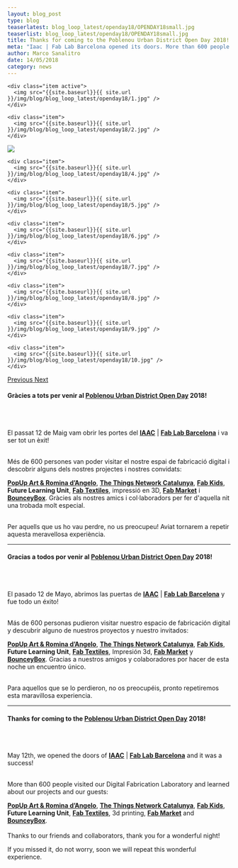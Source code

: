 ```yaml
---
layout: blog_post
type: blog
teaserlatest: blog_loop_latest/openday18/OPENDAY18small.jpg
teaserlist: blog_loop_latest/openday18/OPENDAY18small.jpg
title: Thanks for coming to the Poblenou Urban District Open Day 2018!
meta: "Iaac | Fab Lab Barcelona opened its doors. More than 600 people visited our Digital Fabrication Laboratory and learned about our projects."
author: Marco Sanalitro
date: 14/05/2018 
category: news
---
```


<!--<img src= "http://www.fablabbcn.org/img/blog/blog_loop_latest/openday17/openday171.jpg" align="middle"> 
<br>



<!----- Image Slider ----------------------------- Image Slider -------------->


<div id="carousel-example-generic" class="carousel slide" data-ride="carousel">

<!--------------- Wrapper for slides --------------->

  <div class="carousel-inner" role="listbox">
   
    <div class="item active">
      <img src="{{site.baseurl}}{{ site.url }}/img/blog/blog_loop_latest/openday18/1.jpg" />
    </div>
    
    <div class="item">
      <img src="{{site.baseurl}}{{ site.url }}/img/blog/blog_loop_latest/openday18/2.jpg" />
    </div>

  <div class="item">
      <img src="{{site.baseurl}}{{ site.url }}/img/blog/blog_loop_latest/openday18/3.jpg" />
    </div>
    
    <div class="item">
      <img src="{{site.baseurl}}{{ site.url }}/img/blog/blog_loop_latest/openday18/4.jpg" />
    </div>
    
    <div class="item">
      <img src="{{site.baseurl}}{{ site.url }}/img/blog/blog_loop_latest/openday18/5.jpg" />
    </div>
    
    <div class="item">
      <img src="{{site.baseurl}}{{ site.url }}/img/blog/blog_loop_latest/openday18/6.jpg" />
    </div>
    
    <div class="item">
      <img src="{{site.baseurl}}{{ site.url }}/img/blog/blog_loop_latest/openday18/7.jpg" />
    </div>
    
    <div class="item">
      <img src="{{site.baseurl}}{{ site.url }}/img/blog/blog_loop_latest/openday18/8.jpg" />
    </div>
    
    <div class="item">
      <img src="{{site.baseurl}}{{ site.url }}/img/blog/blog_loop_latest/openday18/9.jpg" />
    </div>
    
    <div class="item">
      <img src="{{site.baseurl}}{{ site.url }}/img/blog/blog_loop_latest/openday18/10.jpg" />
    </div>
</div>

<!-------------------- Controls --------------------->

  <a class="left carousel-control" href="#carousel-example-generic" role="button" data-slide="prev">
    <span class="glyphicon glyphicon-chevron-left" aria-hidden="true"></span>
    <span class="sr-only">Previous</span>
  </a>
  <a class="right carousel-control" href="#carousel-example-generic" role="button" data-slide="next">
    <span class="glyphicon glyphicon-chevron-right" aria-hidden="true"></span>
    <span class="sr-only">Next</span>
  </a>
</div>

<p><h4>Gràcies a tots per venir al <strong><a href="http://www.poblenouurbandistrict.com">Poblenou Urban District Open Day</a></strong> 2018!</h4><br><br>

El passat 12 de Maig vam obrir les portes del <strong><a href="https://iaac.net/">IAAC</a></strong> | <strong><a href="http://fablabbcn.org/">Fab Lab Barcelona</a></strong> i va ser tot un èxit!<br><br>

Més de 600 persones van poder visitar el nostre espai de fabricació digital i descobrir alguns dels nostres projectes i nostres convidats: 

<strong><a href="http://www.popupart.es/2018/05/08/popup-art-presenta-modo-subjuntivo-en-el-open-day-de-poblenou/">PopUp Art & Romina d’Angelo</a></strong>, <strong><a href="https://www.thethingsnetwork.org/community/barcelona/">The Things Network Catalunya</a></strong>, <strong><a href="http://kids.fablabbcn.org/">Fab Kids</a></strong>, <strong>Future Learning Unit</strong>, <strong><a href="http://fabtextiles.org/">Fab Textiles</a></strong>, impressió en 3D, <strong><a href="http://market.fablabs.io/">Fab Market</a></strong> i <strong><a href="https://www.facebook.com/bounceybox/">BounceyBox</a></strong>. Gràcies als nostres amics i col·laboradors per fer d'aquella nit una trobada molt especial.<br><br>

Per aquells que us ho vau perdre, no us preocupeu! Aviat tornarem a repetir aquesta meravellosa experiència.<br></p>

______

<p><h4>Gracias a todos por venir al <strong><a href="http://www.poblenouurbandistrict.com">Poblenou Urban District Open Day</a></strong> 2018!</h4><br><br>

El pasado 12 de Mayo, abrimos las puertas de <strong><a href="https://iaac.net/">IAAC</a></strong> | <strong><a href="http://fablabbcn.org/">Fab Lab Barcelona</a></strong> y fue todo un éxito!<br><br>

Más de 600 personas pudieron visitar nuestro espacio de fabricación digital y descubrir alguno de nuestros proyectos y nuestro invitados: 

<strong><a href="http://www.popupart.es/2018/05/08/popup-art-presenta-modo-subjuntivo-en-el-open-day-de-poblenou/">PopUp Art & Romina d’Angelo</a></strong>, <strong><a href="https://www.thethingsnetwork.org/community/barcelona/">The Things Network Catalunya</a></strong>, <strong><a href="http://kids.fablabbcn.org/">Fab Kids</a></strong>, <strong>Future Learning Unit</strong>, <strong><a href="http://fabtextiles.org/">Fab Textiles</a></strong>, Impresión 3d, <strong><a href="http://market.fablabs.io/">Fab Market</a></strong> y <strong><a href="https://www.facebook.com/bounceybox/">BounceyBox</a></strong>. Gracias a nuestros amigos y colaboradores por hacer de esta noche un encuentro único.<br><br>

Para aquellos que se lo perdieron, no os preocupéis, pronto repetiremos esta maravillosa experiencia.<br></p>

______


<p><h4>Thanks for coming to the <strong><a href="http://www.poblenouurbandistrict.com">Poblenou Urban District Open Day</a></strong> 2018!</h4><br><br>

May 12th, we opened the doors of <strong><a href="https://iaac.net/">IAAC</a></strong> | <strong><a href="http://fablabbcn.org/">Fab Lab Barcelona</a></strong> and it was a success!<br><br>

More than 600 people visited our Digital Fabrication Laboratory and learned about our projects and our guests:

<strong><a href="http://www.popupart.es/2018/05/08/popup-art-presenta-modo-subjuntivo-en-el-open-day-de-poblenou/">PopUp Art & Romina d’Angelo</a></strong>, <strong><a href="https://www.thethingsnetwork.org/community/barcelona/">The Things Network Catalunya</a></strong>, <strong><a href="http://kids.fablabbcn.org/">Fab Kids</a></strong>, <strong>Future Learning Unit</strong>, <strong><a href="http://fabtextiles.org/">Fab Textiles</a></strong>, 3d printing, <strong><a href="http://market.fablabs.io/">Fab Market</a></strong> and <strong><a href="https://www.facebook.com/bounceybox/">BounceyBox</a></strong>.<br><br> 
Thanks to our friends and collaborators, thank you for a wonderful night!<br></p>

If you missed it, do not worry, soon we will repeat this wonderful experience.<br>



